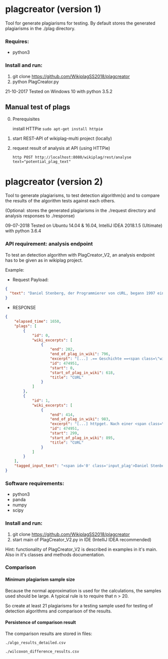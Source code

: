 # plagcreator (version 1)
Tool for generate plagiarisms for testing. By default stores the generated plagiarisms in the ./plag directory.

### Requires:
- python3

### Install and run:
1. git clone https://github.com/WikiplagSS2018/plagcreator
2. python PlagCreator.py


21-10-2017 Tested on Windows 10 with python 3.5.2


## Manual test of plags
0. Prerequisites

    install HTTPie ```sudo apt-get install httpie```

1. start REST-API of wikiplag-multi project (locally)
2. request result of analysis at API (using HTTPie)

    ```http POST http://localhost:8080/wikiplag/rest/analyse text="potential_plag_text"```

# plagcreator (version 2)
Tool to generate plagiarisms, to test detection algorithm(s) and to compare the results of the algorithm tests against each others. 

(Optional: stores the generated plagiarisms in the ./request directory and analysis responses to ./response)

09-07-2018 Tested on Ubuntu 14.04 & 16.04, IntelliJ IDEA 2018.1.5 (Ultimate) with python 3.6.4

### API requirement: analysis endpoint
To test an detection algorithm with PlagCreator_V2, an analysis endpoint has to be given as in wikiplag project.

Example: 

- Request Payload:
```json
{
  "text": "Daniel Stenberg, der Programmierer von cURL, begann 1997 ein Programm zu schreiben,das IRC-Teilnehmern Daten über Wechselkurse zur Verfügung stellen sollte, welche von Webseiten abgerufen werden mussten. Er hat dabei auf das schon vorhandene und sehr verbreitete Open-Source-Tool httpget aufgesetzt. Nach einer Erweiterung um andere Protokolle wurde das Programm am 20. März 1998 als cURL 4 erstmals veröffentlicht." 
}
```
- RESPONSE
```json
{
    "elapsed_time": 1650, 
    "plags": [
        {
            "id": 0, 
            "wiki_excerpts": [
                {
                    "end": 202, 
                    "end_of_plag_in_wiki": 796, 
                    "excerpt": "[...] .== Geschichte ==<span class=\"wiki_plag\">Daniel Stenberg, der Programmierer von cURL, begann 1997 ein Programm zu schreiben, das IRC-Teilnehmern Daten über Wechselkurse zur Verfügung stellen sollte, welche von Webseiten</span> abgerufen werden mu [...]", 
                    "id": 474951, 
                    "start": 0, 
                    "start_of_plag_in_wiki": 618, 
                    "title": "CURL"
                }
            ]
        }, 
        {
            "id": 1, 
            "wiki_excerpts": [
                {
                    "end": 414, 
                    "end_of_plag_in_wiki": 983, 
                    "excerpt": "[...] httpget. Nach einer <span class=\"wiki_plag\">Erweiterung um andere Protokolle wurde das Programm am 20. März 1998 als cURL 4 erstmals</span> veröffentlicht.== [...]", 
                    "id": 474951, 
                    "start": 299, 
                    "start_of_plag_in_wiki": 895, 
                    "title": "CURL"
                }
            ]
        }
    ], 
    "tagged_input_text": "<span id='0' class='input_plag'>Daniel Stenberg, der Programmierer von cURL, begann 1997 ein Programm zu schreiben,das IRC-Teilnehmern Daten über Wechselkurse zur Verfügung stellen sollte, welche von Webseiten abgerufen werden mussten</span>. Er hat dabei auf das schon vorhandene und sehr verbreitete Open-Source-Tool httpget aufgesetzt.<span id='1' class='input_plag'> Nach einer Erweiterung um andere Protokolle wurde das Programm am 20. März 1998 als cURL 4 erstmals veröffentlicht</span>."
}
```

### Software requirements:
- python3
- panda
- numpy
- scipy

### Install and run:
1. git clone https://github.com/WikiplagSS2018/plagcreator
2. start main of PlagCreator_V2.py in IDE (IntelliJ IDEA recommended)

Hint: functionality of PlagCreator_V2 is described in examples in it's main. Also in it's classes and methods documentation.

### Comparison

#### Minimum plagiarism sample size
Because the normal approximation is used for the calculations, the samples used should be large. 
A typical rule is to require that n > 20. 

So create at least 21 plagiarisms for a testing sample used for testing of detection algorithms and comparison of the results. 

#### Persistence of comparison result
The comparison results are stored in files:

```./algo_results_detailed.csv```

```./wilcoxon_difference_results.csv```